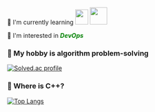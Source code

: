 <!--
[![JAlthea's GitHub stats](https://github-readme-stats.vercel.app/api?username=JAlthea&show_icons=true&theme=dracula)](https://github.com/JAlthea/github-readme-stats)
-->
# 
 🌱 I'm currently learning 
<img src="https://isocpp.org/files/img/cpp_logo.png" width="30" height="35"> <img src="https://user-images.githubusercontent.com/3613230/41752586-476b0b24-7596-11e8-95fe-8fd3faa21e8a.png" width="40" height="40">

🔦 I'm interested in <span style="color: green;"><b><i>DevOps</i></b></span>

### 💬 My hobby is algorithm problem-solving
[![Solved.ac profile](http://mazassumnida.wtf/api/v2/generate_badge?boj=practice1)](https://solved.ac/practice1)

### 🤔 Where is C++? 
[![Top Langs](https://github-readme-stats.vercel.app/api/top-langs/?username=JAlthea&layout=compact)](https://github.com/JAlthea/github-readme-stats)

<!--
**JAlthea/JAlthea** is a ✨ _special_ ✨ repository because its `README.md` (this file) appears on your GitHub profile.

Here are some ideas to get you started:

- 🔭 I’m currently working on ...
- 🌱 I’m currently learning ...
- 👯 I’m looking to collaborate on ...
- 🤔 I’m looking for help with ...
- 💬 Ask me about ...
- 📫 How to reach me: ...
- 😄 Pronouns: ...
- ⚡ Fun fact: ...
-->
